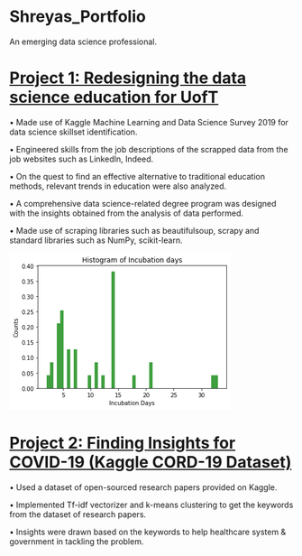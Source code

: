 # Shreyas_Portfolio
An emerging data science professional.




# [Project 1: Redesigning the data science education for UofT](https://github.com/shreyaschoudhary/Redesigning-the-Data-Science-Education) 
• Made use of Kaggle Machine Learning and Data Science Survey 2019 for data science skillset identification.

• Engineered skills from the job descriptions of the scrapped data from the job websites such as LinkedIn, Indeed. 

• On the quest to find an effective alternative to traditional education methods, relevant trends in education were also analyzed.

• A comprehensive data science-related degree program was designed with the insights obtained from the analysis of data performed.

• Made use of scraping libraries such as beautifulsoup, scrapy and standard libraries such as NumPy, scikit-learn.

![](/images/incubation%20days-%20histogram.png)


# [Project 2: Finding Insights for COVID-19 (Kaggle CORD-19 Dataset)](https://github.com/shreyaschoudhary/CORD--19-Kaggle-Challenge---Deriving-Insights-for-COVID-19-Combat)
• Used a dataset of open-sourced research papers provided on Kaggle.

• Implemented Tf-idf vectorizer and k-means clustering to get the keywords from the dataset of research papers.

• Insights were drawn based on the keywords to help healthcare system & government in tackling the problem.
